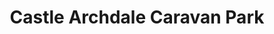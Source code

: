 ---
title: "Castle Archdale Caravan Park"
address: "within Castle Archdale Country Par, Rossmore, Irvinestown, Enniskillen, Co. Fermanagh BT94 1PP"
tel: "028 6862 1333"
county: "Fermanagh"
category: "Caravan And Camping"
type: "Content"
lat: "54.4777"
lng: "-7.72822"
---